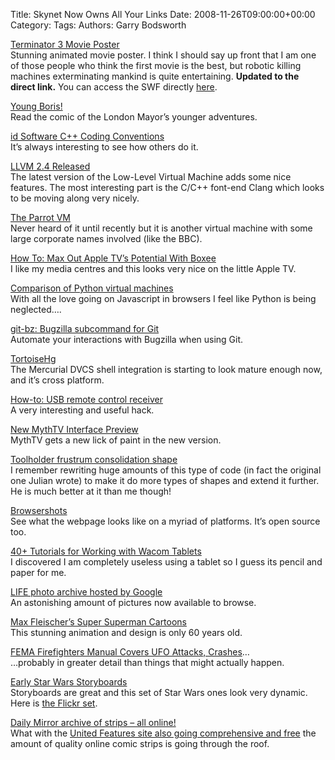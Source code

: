 Title: Skynet Now Owns All Your Links
Date: 2008-11-26T09:00:00+00:00
Category: 
Tags: 
Authors: Garry Bodsworth

[Terminator 3 Movie Poster][1]  
Stunning animated movie poster. I think I should say up front that I am one of those people who think the first movie is the best, but robotic killing machines exterminating mankind is quite entertaining. **Updated to the direct link.** You can access the SWF directly [here][2].

[Young Boris!][3]  
Read the comic of the London Mayor&#8217;s younger adventures.

[id Software C++ Coding Conventions][4]  
It&#8217;s always interesting to see how others do it.

[LLVM 2.4 Released][5]  
The latest version of the Low-Level Virtual Machine adds some nice features. The most interesting part is the C/C++ font-end Clang which looks to be moving along very nicely.

[The Parrot VM][6]  
Never heard of it until recently but it is another virtual machine with some large corporate names involved (like the BBC).

[How To: Max Out Apple TV&#8217;s Potential With Boxee ][7]  
I like my media centres and this looks very nice on the little Apple TV.

[Comparison of Python virtual machines][8]  
With all the love going on Javascript in browsers I feel like Python is being neglected&#8230;.

[git-bz: Bugzilla subcommand for Git][9]  
Automate your interactions with Bugzilla when using Git.

[TortoiseHg][10]  
The Mercurial DVCS shell integration is starting to look mature enough now, and it&#8217;s cross platform.

[How-to: USB remote control receiver][11]  
A very interesting and useful hack.

[New MythTV Interface Preview][12]  
MythTV gets a new lick of paint in the new version.

[Toolholder frustrum consolidation shape][13]  
I remember rewriting huge amounts of this type of code (in fact the original one Julian wrote) to make it do more types of shapes and extend it further. He is much better at it than me though!

[Browsershots][14]  
See what the webpage looks like on a myriad of platforms. It&#8217;s open source too.

[40+ Tutorials for Working with Wacom Tablets][15]  
I discovered I am completely useless using a tablet so I guess its pencil and paper for me.

[LIFE photo archive hosted by Google][16]  
An astonishing amount of pictures now available to browse.

[Max Fleischer’s Super Superman Cartoons][17]  
This stunning animation and design is only 60 years old.

[FEMA Firefighters Manual Covers UFO Attacks, Crashes][18]&#8230;  
&#8230;probably in greater detail than things that might actually happen.

[Early Star Wars Storyboards][19]  
Storyboards are great and this set of Star Wars ones look very dynamic. Here is [the Flickr set][20].

[Daily Mirror archive of strips &#8211; all online! ][21]  
What with the [United Features site also going comprehensive and free][22] the amount of quality online comic strips is going through the roof.

 [1]: http://rss.warnerbros.com/terminatorsalvation/motionposter.html
 [2]: http://rss.warnerbros.com/terminatorsalvation/Terminator_salvation_MP_Dom.swf
 [3]: http://hotelfred.blogspot.com/2008/11/young-boris.html
 [4]: http://www.geeks3d.com/?p=2035
 [5]: http://llvm.org/releases/2.4/docs/ReleaseNotes.html
 [6]: http://www.parrot.org/
 [7]: http://gizmodo.com/5082130/how-to-max-out-apple-tvs-potential-with-boxee
 [8]: http://polishlinux.org/apps/cli/comparison-of-python-virtual-machines/
 [9]: http://blog.fishsoup.net/2008/11/16/git-bz-bugzilla-subcommand-for-git/
 [10]: http://tortoisehg.sourceforge.net/
 [11]: http://hackaday.com/2008/10/30/how-to-usb-remote-control-receiver/
 [12]: http://www.gunaxin.com/new-mythtv-interface-preview/2424
 [13]: http://www.freesteel.co.uk/wpblog/2008/10/toolholder-frustrum-consolidation-shape/
 [14]: http://browsershots.org/
 [15]: http://designm.ag/tutorials/wacom-tutorials/
 [16]: http://images.google.com/hosted/life
 [17]: http://www.linesandcolors.com/2008/11/25/max-fleischers-super-superman-cartoons/
 [18]: http://gizmodo.com/5081227/fema-firefighters-manual-covers-ufo-attacks-crashes
 [19]: http://www.linesandcolors.com/2008/11/08/early-star-wars-storyboards/
 [20]: http://www.flickr.com/photos/heilemann/sets/72157594429862991/
 [21]: http://lewstringer.blogspot.com/2008/11/daily-mirror-archive-of-strips-all.html
 [22]: http://drawn.ca/2008/11/06/united-features-website-goes-free-including-50-years-of-peanuts/